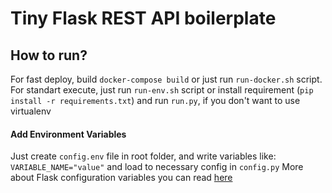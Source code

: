# Tiny Flask REST API boilerplate

## How to run?
For fast deploy, build `docker-compose build` or just run `run-docker.sh` script.  
For standart execute, just run `run-env.sh` script or install requirement (`pip install -r requirements.txt`) and run `run.py`, if you don't want to use virtualenv

#### Add Environment Variables
Just create `config.env` file in root folder, and write variables like: `VARIABLE_NAME="value"` and load to necessary config in `config.py`
More about Flask configuration variables you can read [here](http://flask.pocoo.org/docs/1.0/config/)
